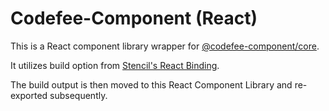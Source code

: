 # Codefee-Component (React)

This is a React component library wrapper for [@codefee-component/core](https://www.npmjs.com/package/@codefee-component/core).

It utilizes build option from [Stencil's React Binding](https://stenciljs.com/docs/react#bindings). 

The build output is then moved to this React Component Library and re-exported subsequently.
